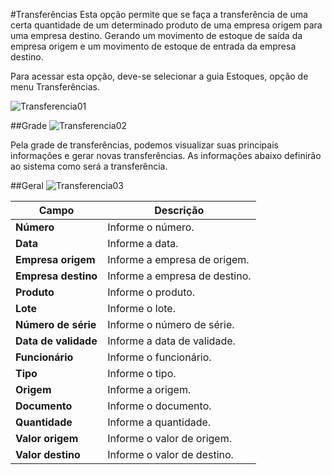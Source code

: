 #Transferências
Esta opção permite que se faça a transferência de uma certa quantidade de um determinado produto de uma empresa origem para uma empresa destino. Gerando um movimento de estoque de saída da empresa origem e um movimento de estoque de entrada da empresa destino.

Para acessar esta opção, deve-se selecionar a guia Estoques, opção de menu Transferências.

![Transferencia01](https://raw.githubusercontent.com/netforcews/docs-erp/master/Estoques/Imagens/Transferencia01.png)

##Grade
![Transferencia02](https://raw.githubusercontent.com/netforcews/docs-erp/master/Estoques/Imagens/Transferencia02.png)

Pela grade de transferências, podemos visualizar suas principais informações e gerar novas transferências.
As informações abaixo definirão ao sistema como será a transferência.

##Geral
![Transferencia03](https://raw.githubusercontent.com/netforcews/docs-erp/master/Estoques/Imagens/Transferencia03.png)

Campo | Descrição
------|----------
**Número** | Informe o número.
**Data** | Informe a data.
**Empresa origem** | Informe a empresa de origem.
**Empresa destino** | Informe a empresa de destino.
**Produto** | Informe o produto. 
**Lote** | Informe o lote.
**Número de série** | Informe o número de série.
**Data de validade** | Informe a data de validade.
**Funcionário** | Informe o funcionário.
**Tipo** | Informe o tipo.
**Origem** | Informe a origem.
**Documento** | Informe o documento.
**Quantidade** | Informe a quantidade.
**Valor origem** | Informe o valor de origem.
**Valor destino** | Informe o valor de destino.
